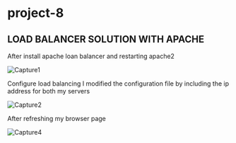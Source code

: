 # project-8
## LOAD BALANCER SOLUTION WITH APACHE

After install apache loan balancer and restarting apache2

![Capture1](https://user-images.githubusercontent.com/108102087/192122744-53318a99-72cf-4c1c-9db0-c6b415bd45ab.PNG)

Configure load balancing
I modified the configuration file by including the ip address for both my servers

![Capture2](https://user-images.githubusercontent.com/108102087/192122809-43ff13db-2ebd-4c98-9efa-937494d7c4b1.PNG)

After refreshing  my browser page

![Capture4](https://user-images.githubusercontent.com/108102087/192894050-8966b3fd-8b3c-44e1-bf3d-5c905bf755e5.PNG)
